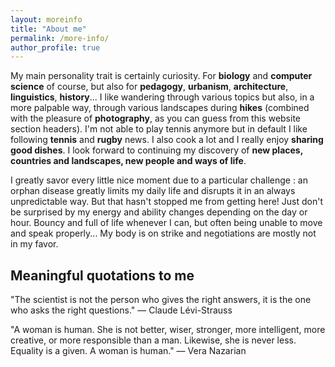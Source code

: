 ```yaml
---
layout: moreinfo
title: "About me"
permalink: /more-info/
author_profile: true
---
```


My main personality trait is certainly <important>curiosity</important>. For **biology** and **computer science** of course, but also for **pedagogy**, **urbanism**, **architecture**, **linguistics**, **history**... I like wandering through various topics but also, in a more palpable way, through various landscapes during **hikes** (combined with the pleasure of **photography**, as you can guess from this website section headers). I'm not able to play tennis anymore but in default I like following **tennis** and **rugby** news. I also cook a lot and I really enjoy **sharing good dishes**. I look forward to continuing my discovery of **new places, countries and landscapes, new people and ways of life**.

I greatly savor every little nice moment due to a particular challenge : an orphan disease greatly limits my daily life and disrupts it in an always unpredictable way. But that hasn't stopped me from getting here! Just don't be surprised by my energy and ability changes depending on the day or hour. Bouncy and full of life whenever I can, but often being unable to move and speak properly... My body is on strike and negotiations are mostly not in my favor.

## Meaningful quotations to me

"The scientist is not the person who gives the right answers, it is the one who asks the right questions." ― Claude Lévi-Strauss

"A woman is human. She is not better, wiser, stronger, more intelligent, more creative, or more responsible than a man. Likewise, she is never less. Equality is a given. A woman is human." ― Vera Nazarian
